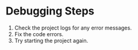 # Debugging Steps

1.  Check the project logs for any error messages.
2.  Fix the code errors.
3.  Try starting the project again.
